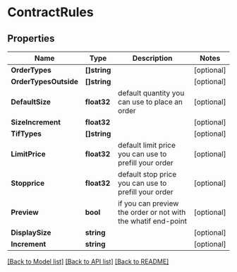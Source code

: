 # ContractRules

## Properties

Name | Type | Description | Notes
------------ | ------------- | ------------- | -------------
**OrderTypes** | **[]string** |  | [optional] 
**OrderTypesOutside** | **[]string** |  | [optional] 
**DefaultSize** | **float32** | default quantity you can use to place an order | [optional] 
**SizeIncrement** | **float32** |  | [optional] 
**TifTypes** | **[]string** |  | [optional] 
**LimitPrice** | **float32** | default limit price you can use to prefill your order | [optional] 
**Stopprice** | **float32** | default stop price you can use to prefill your order | [optional] 
**Preview** | **bool** | if you can preview the order or not with the whatif end-point | [optional] 
**DisplaySize** | **string** |  | [optional] 
**Increment** | **string** |  | [optional] 

[[Back to Model list]](../README.md#documentation-for-models) [[Back to API list]](../README.md#documentation-for-api-endpoints) [[Back to README]](../README.md)


